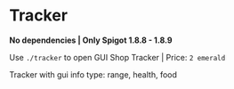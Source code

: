 # Tracker

**No dependencies | Only Spigot 1.8.8 - 1.8.9**

Use `./tracker` to open GUI Shop Tracker | Price: `2 emerald`

Tracker with gui info type: range, health, food

